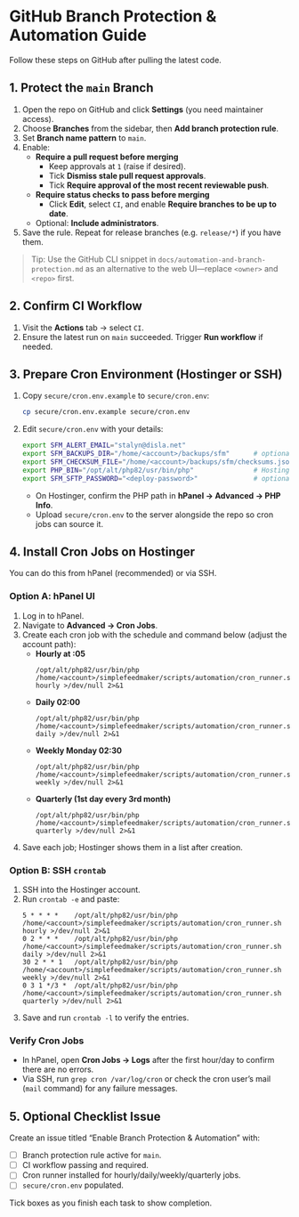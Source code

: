 # GitHub Branch Protection & Automation Guide

Follow these steps on GitHub after pulling the latest code.

## 1. Protect the `main` Branch
1. Open the repo on GitHub and click **Settings** (you need maintainer access).
2. Choose **Branches** from the sidebar, then **Add branch protection rule**.
3. Set **Branch name pattern** to `main`.
4. Enable:
   - **Require a pull request before merging**
     - Keep approvals at `1` (raise if desired).
     - Tick **Dismiss stale pull request approvals**.
     - Tick **Require approval of the most recent reviewable push**.
   - **Require status checks to pass before merging**
     - Click **Edit**, select `CI`, and enable **Require branches to be up to date**.
   - Optional: **Include administrators**.
5. Save the rule. Repeat for release branches (e.g. `release/*`) if you have them.

> Tip: Use the GitHub CLI snippet in `docs/automation-and-branch-protection.md`
> as an alternative to the web UI—replace `<owner>` and `<repo>` first.

## 2. Confirm CI Workflow
1. Visit the **Actions** tab → select `CI`.
2. Ensure the latest run on `main` succeeded. Trigger **Run workflow** if needed.

## 3. Prepare Cron Environment (Hostinger or SSH)
1. Copy `secure/cron.env.example` to `secure/cron.env`:
   ```bash
   cp secure/cron.env.example secure/cron.env
   ```
2. Edit `secure/cron.env` with your details:
   ```bash
   export SFM_ALERT_EMAIL="stalyn@disla.net"
   export SFM_BACKUPS_DIR="/home/<account>/backups/sfm"      # optional
   export SFM_CHECKSUM_FILE="/home/<account>/backups/sfm/checksums.json"  # optional
   export PHP_BIN="/opt/alt/php82/usr/bin/php"               # Hostinger PHP 8.2 path
   export SFM_SFTP_PASSWORD="<deploy-password>"              # optional, for deploy_courier uploads
   ```
   - On Hostinger, confirm the PHP path in **hPanel → Advanced → PHP Info**.
   - Upload `secure/cron.env` to the server alongside the repo so cron jobs can source it.

## 4. Install Cron Jobs on Hostinger
You can do this from hPanel (recommended) or via SSH.

### Option A: hPanel UI
1. Log in to hPanel.
2. Navigate to **Advanced → Cron Jobs**.
3. Create each cron job with the schedule and command below (adjust the account path):
   - **Hourly at :05**
     ```
     /opt/alt/php82/usr/bin/php /home/<account>/simplefeedmaker/scripts/automation/cron_runner.sh hourly >/dev/null 2>&1
     ```
   - **Daily 02:00**
     ```
     /opt/alt/php82/usr/bin/php /home/<account>/simplefeedmaker/scripts/automation/cron_runner.sh daily >/dev/null 2>&1
     ```
   - **Weekly Monday 02:30**
     ```
     /opt/alt/php82/usr/bin/php /home/<account>/simplefeedmaker/scripts/automation/cron_runner.sh weekly >/dev/null 2>&1
     ```
   - **Quarterly (1st day every 3rd month)**
     ```
     /opt/alt/php82/usr/bin/php /home/<account>/simplefeedmaker/scripts/automation/cron_runner.sh quarterly >/dev/null 2>&1
     ```
4. Save each job; Hostinger shows them in a list after creation.

### Option B: SSH `crontab`
1. SSH into the Hostinger account.
2. Run `crontab -e` and paste:
   ```cron
   5 * * * *    /opt/alt/php82/usr/bin/php /home/<account>/simplefeedmaker/scripts/automation/cron_runner.sh hourly >/dev/null 2>&1
   0 2 * * *    /opt/alt/php82/usr/bin/php /home/<account>/simplefeedmaker/scripts/automation/cron_runner.sh daily >/dev/null 2>&1
   30 2 * * 1   /opt/alt/php82/usr/bin/php /home/<account>/simplefeedmaker/scripts/automation/cron_runner.sh weekly >/dev/null 2>&1
   0 3 1 */3 *  /opt/alt/php82/usr/bin/php /home/<account>/simplefeedmaker/scripts/automation/cron_runner.sh quarterly >/dev/null 2>&1
   ```
3. Save and run `crontab -l` to verify the entries.

### Verify Cron Jobs
- In hPanel, open **Cron Jobs → Logs** after the first hour/day to confirm there are no errors.
- Via SSH, run `grep cron /var/log/cron` or check the cron user’s mail (`mail` command) for any failure messages.

## 5. Optional Checklist Issue
Create an issue titled “Enable Branch Protection & Automation” with:
- [ ] Branch protection rule active for `main`.
- [ ] CI workflow passing and required.
- [ ] Cron runner installed for hourly/daily/weekly/quarterly jobs.
- [ ] `secure/cron.env` populated.

Tick boxes as you finish each task to show completion.
